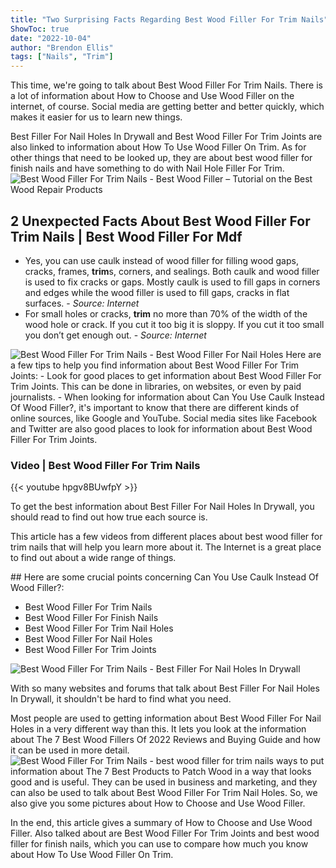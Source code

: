 ```yaml
---
title: "Two Surprising Facts Regarding Best Wood Filler For Trim Nails"
ShowToc: true 
date: "2022-10-04"
author: "Brendon Ellis" 
tags: ["Nails", "Trim"]
---
```


	
This time, we're going to talk about Best Wood Filler For Trim Nails. There is a lot of information about How to Choose and Use Wood Filler on the internet, of course. Social media are getting better and better quickly, which makes it easier for us to learn new things.

Best Filler For Nail Holes In Drywall and Best Wood Filler For Trim Joints are also linked to information about How To Use Wood Filler On Trim. As for other things that need to be looked up, they are about best wood filler for finish nails and have something to do with Nail Hole Filler For Trim.
<img loading="lazy" src="https://st.hzcdn.com/simgs/0ef2c60f03babf66_8-7627/home-design.jpg" onerror="this.onerror=null;this.src='https://blogger.googleusercontent.com/img/a/AVvXsEhe7F7TRXHtjiKvHb5vS7DmnxvpHiDyoYyYvm1nHB3Qp2_w3BnM6A2eq4v7FYxCC9bfZt3a9vIMtAYEKUiaDQbHMg-ViyGmRIj39MLp0bGFfgfYw1Dc9q_H-T0wiTm3l0Uq42dETrN9eC8aGJ9_IORZsxST1AcLR7np1koOfcc7tnHa4S8Mwz_xD9d0=s16000';" alt="Best Wood Filler For Trim Nails - Best Wood Filler – Tutorial on the Best Wood Repair Products" >

## 2 Unexpected Facts About Best Wood Filler For Trim Nails | Best Wood Filler For Mdf
-   Yes, you can use caulk instead of wood filler for filling wood gaps, cracks, frames, **trim**s, corners, and sealings. Both caulk and wood filler is used to fix cracks or gaps. Mostly caulk is used to fill gaps in corners and edges while the wood filler is used to fill gaps, cracks in flat surfaces. - <cite>Source: Internet</cite>
-   For small holes or cracks, **trim** no more than 70% of the width of the wood hole or crack. If you cut it too big it is sloppy. If you cut it too small you don’t get enough out. - <cite>Source: Internet</cite>


<img loading="lazy" src="https://dogsrecommend.com/wp-content/uploads/2016/03/81kj7bH2mkL._SL1500_.jpg" onerror="this.onerror=null;this.src='https://blogger.googleusercontent.com/img/a/AVvXsEhe7F7TRXHtjiKvHb5vS7DmnxvpHiDyoYyYvm1nHB3Qp2_w3BnM6A2eq4v7FYxCC9bfZt3a9vIMtAYEKUiaDQbHMg-ViyGmRIj39MLp0bGFfgfYw1Dc9q_H-T0wiTm3l0Uq42dETrN9eC8aGJ9_IORZsxST1AcLR7np1koOfcc7tnHa4S8Mwz_xD9d0=s16000';" alt="Best Wood Filler For Trim Nails - Best Wood Filler For Nail Holes" >
Here are a few tips to help you find information about Best Wood Filler For Trim Joints:
- Look for good places to get information about Best Wood Filler For Trim Joints. This can be done in libraries, on websites, or even by paid journalists.
- When looking for information about Can You Use Caulk Instead Of Wood Filler?, it's important to know that there are different kinds of online sources, like Google and YouTube. Social media sites like Facebook and Twitter are also good places to look for information about Best Wood Filler For Trim Joints.

### Video | Best Wood Filler For Trim Nails
{{< youtube hpgv8BUwfpY >}} 

To get the best information about Best Filler For Nail Holes In Drywall, you should read to find out how true each source is.

This article has a few videos from different places about best wood filler for trim nails that will help you learn more about it. The Internet is a great place to find out about a wide range of things.
<script async="async" data-cfasync="false" src="//normallydemandedalter.com/fe63df3c5408708b15d8dc3d9b206b31/invoke.js"></script>
<div id="container-fe63df3c5408708b15d8dc3d9b206b31"></div>
## Here are some crucial points concerning Can You Use Caulk Instead Of Wood Filler?:

- Best Wood Filler For Trim Nails
- Best Wood Filler For Finish Nails
- Best Wood Filler For Trim Nail Holes
- Best Wood Filler For Nail Holes
- Best Wood Filler For Trim Joints

 <img loading="lazy" src="https://www.familyhandyman.com/wp-content/uploads/2017/06/FH10APR_POLYFI_02-3.jpg" onerror="this.onerror=null;this.src='https://blogger.googleusercontent.com/img/a/AVvXsEhe7F7TRXHtjiKvHb5vS7DmnxvpHiDyoYyYvm1nHB3Qp2_w3BnM6A2eq4v7FYxCC9bfZt3a9vIMtAYEKUiaDQbHMg-ViyGmRIj39MLp0bGFfgfYw1Dc9q_H-T0wiTm3l0Uq42dETrN9eC8aGJ9_IORZsxST1AcLR7np1koOfcc7tnHa4S8Mwz_xD9d0=s16000';" alt="Best Wood Filler For Trim Nails - Best Filler For Nail Holes In Drywall" >

With so many websites and forums that talk about Best Filler For Nail Holes In Drywall, it shouldn't be hard to find what you need.

Most people are used to getting information about Best Wood Filler For Nail Holes in a very different way than this. It lets you look at the information about The 7 Best Wood Fillers Of 2022 Reviews and Buying Guide and how it can be used in more detail.
<img loading="lazy" src="http://www.hometips.com/wp-content/uploads/2014/11/install-wood-lap-siding-starter.jpg" onerror="this.onerror=null;this.src='https://blogger.googleusercontent.com/img/a/AVvXsEhe7F7TRXHtjiKvHb5vS7DmnxvpHiDyoYyYvm1nHB3Qp2_w3BnM6A2eq4v7FYxCC9bfZt3a9vIMtAYEKUiaDQbHMg-ViyGmRIj39MLp0bGFfgfYw1Dc9q_H-T0wiTm3l0Uq42dETrN9eC8aGJ9_IORZsxST1AcLR7np1koOfcc7tnHa4S8Mwz_xD9d0=s16000';" alt="Best Wood Filler For Trim Nails - best wood filler for trim nails" >
ways to put information about The 7 Best Products to Patch Wood in a way that looks good and is useful. They can be used in business and marketing, and they can also be used to talk about Best Wood Filler For Trim Nail Holes. So, we also give you some pictures about How to Choose and Use Wood Filler.

In the end, this article gives a summary of How to Choose and Use Wood Filler. Also talked about are Best Wood Filler For Trim Joints and best wood filler for finish nails, which you can use to compare how much you know about How To Use Wood Filler On Trim.
	
	

